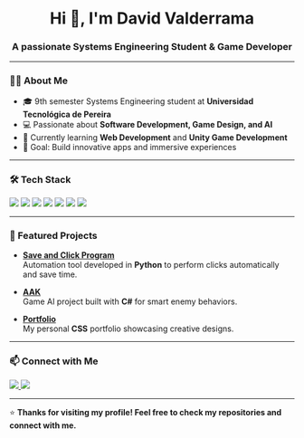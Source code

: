 <h1 align="center">Hi 👋, I'm David Valderrama</h1>
<h3 align="center">A passionate Systems Engineering Student & Game Developer</h3>

---

### 👨‍💻 About Me
- 🎓 9th semester Systems Engineering student at **Universidad Tecnológica de Pereira**
- 💻 Passionate about **Software Development, Game Design, and AI**
- 🌱 Currently learning **Web Development** and **Unity Game Development**
- 🎯 Goal: Build innovative apps and immersive experiences

---

### 🛠 Tech Stack
<p align="left">
  <img src="https://img.shields.io/badge/Python-3776AB?style=for-the-badge&logo=python&logoColor=white" />
  <img src="https://img.shields.io/badge/C%23-239120?style=for-the-badge&logo=c-sharp&logoColor=white" />
  <img src="https://img.shields.io/badge/Swift-FA7343?style=for-the-badge&logo=swift&logoColor=white" />
  <img src="https://img.shields.io/badge/Unity-000000?style=for-the-badge&logo=unity&logoColor=white" />
  <img src="https://img.shields.io/badge/React-20232A?style=for-the-badge&logo=react&logoColor=61DAFB" />
  <img src="https://img.shields.io/badge/HTML5-E34F26?style=for-the-badge&logo=html5&logoColor=white" />
  <img src="https://img.shields.io/badge/CSS3-1572B6?style=for-the-badge&logo=css3&logoColor=white" />
</p>

---

### 📌 Featured Projects
- [**Save and Click Program**](https://github.com/WhineyParsley06/Save-and-click-program)  
  Automation tool developed in **Python** to perform clicks automatically and save time.
  
- [**AAK**](https://github.com/WhineyParsley06/AAK)  
  Game AI project built with **C#** for smart enemy behaviors.

- [**Portfolio**](https://github.com/WhineyParsley06/Portafolio)  
  My personal **CSS** portfolio showcasing creative designs.

---

### 📫 Connect with Me
<p>
  <a href="https://www.linkedin.com/in/david-valderrama-mosquera-game-developer/" target="_blank">
    <img src="https://img.shields.io/badge/LinkedIn-0077B5?style=for-the-badge&logo=linkedin&logoColor=white" />
  </a>
  <a href="mailto:deivid870@hotmail.com">
    <img src="https://img.shields.io/badge/Email-D14836?style=for-the-badge&logo=gmail&logoColor=white" />
  </a>
</p>

---

⭐ **Thanks for visiting my profile! Feel free to check my repositories and connect with me.**
